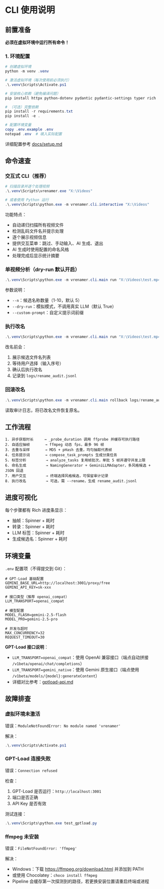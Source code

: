 # CLI 使用说明

## 前置准备

**必须在虚拟环境中运行所有命令！**

### 1. 环境配置
```powershell
# 创建虚拟环境
python -m venv .venv

# 激活虚拟环境（每次使用前必须执行）
.\.venv\Scripts\Activate.ps1

# 安装核心依赖（避免编译问题）
pip install httpx python-dotenv pydantic pydantic-settings typer rich

# （可选）完整依赖
pip install -r requirements.txt
pip install -e .

# 配置环境变量
copy .env.example .env
notepad .env  # 填入实际配置
```

详细配置参考 [docs/setup.md](./setup.md)

## 命令速查

### 交互式 CLI（推荐）
```powershell
# 扫描目录并逐个处理视频
.\.venv\Scripts\vrenamer.exe "X:\Videos"

# 或者使用 Python 运行
.\.venv\Scripts\python.exe -m vrenamer.cli.interactive "X:\Videos"
```

功能特点：
- 自动递归扫描所有视频文件
- 检测乱码文件名并提示处理
- 逐个展示视频信息
- 提供交互菜单：跳过、手动输入、AI 生成、退出
- AI 生成时使用配置的命名风格
- 处理完成后显示统计摘要

### 单视频分析（dry-run 默认开启）
```powershell
.\.venv\Scripts\python.exe -m vrenamer.cli.main run "X:\Videos\test.mp4" --n 5
```

参数说明：
- `--n`：候选名称数量（1-10，默认 5）
- `--dry-run`：模拟模式，不调用真实 LLM（默认 True）
- `--custom-prompt`：自定义提示词前缀

### 执行改名
```powershell
.\.venv\Scripts\python.exe -m vrenamer.cli.main run "X:\Videos\test.mp4" --rename
```

改名前会：
1. 展示候选文件名列表
2. 等待用户选择（输入序号）
3. 确认后执行改名
4. 记录到 `logs/rename_audit.jsonl`

### 回滚改名
```powershell
.\.venv\Scripts\python.exe -m vrenamer.cli.main rollback logs/rename_audit.jsonl
```

读取审计日志，将已改名文件恢复原名。

## 工作流程

```
1. 异步获取时长     → _probe_duration 调用 ffprobe 并缓存可执行路径
2. 自适应抽帧       → ffmpeg 动态 fps，最多 96 帧
3. 去重与采样       → MD5 + pHash 去重，均匀抽取代表帧
4. 任务提示词       → compose_task_prompts 生成分类任务
5. 标签分析         → analyze_tasks 复用帧批次，单批 5 帧并遵守并发上限
6. 命名生成         → NamingGenerator + GeminiLLMAdapter，多风格候选 + JSON 回退
7. 用户交互         → 终端选择风格候选，可保留审计记录
8. 执行改名         → 可选，需 --rename，生成 rename_audit.jsonl
```

## 进度可视化

每个步骤都有 Rich 进度条显示：
- 抽帧：Spinner + 耗时
- 转录：Spinner + 耗时
- LLM 标签：Spinner + 耗时
- 生成候选名：Spinner + 耗时

## 环境变量

`.env` 配置项（不得提交到 Git）：
```env
# GPT-Load 基础配置
GEMINI_BASE_URL=http://localhost:3001/proxy/free
GEMINI_API_KEY=sk-xxx

# 接口类型（推荐 openai_compat）
LLM_TRANSPORT=openai_compat

# 模型配置
MODEL_FLASH=gemini-2.5-flash
MODEL_PRO=gemini-2.5-pro

# 并发与超时
MAX_CONCURRENCY=32
REQUEST_TIMEOUT=30
```

**GPT-Load 接口说明**：
- `LLM_TRANSPORT=openai_compat`：使用 OpenAI 兼容接口（端点自动拼接 `/v1beta/openai/chat/completions`）
- `LLM_TRANSPORT=gemini_native`：使用 Gemini 原生接口（端点使用 `/v1beta/models/{model}:generateContent`）
- 详细对比参考：[gptload-api.md](./gptload-api.md)

## 故障排查

### 虚拟环境未激活
错误：`ModuleNotFoundError: No module named 'vrenamer'`

解决：
```powershell
.\.venv\Scripts\Activate.ps1
```

### GPT-Load 连接失败
错误：`Connection refused`

检查：
1. GPT-Load 是否运行：`http://localhost:3001`
2. 端口是否正确
3. API Key 是否有效

测试连接：
```powershell
.\.venv\Scripts\python.exe test_gptload.py
```

### ffmpeg 未安装
错误：`FileNotFoundError: 'ffmpeg'`

解决：
- Windows：下载 https://ffmpeg.org/download.html 并添加到 PATH
- 或使用 Chocolatey：`choco install ffmpeg`
- Pipeline 会缓存第一次探测到的路径，若更换安装位置请重启终端或进程

